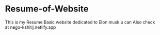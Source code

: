 # Resume-of-Website
This is my Resume Basic website dedicated to Elon musk u can Also check at nego-kshitij.netlify.app
